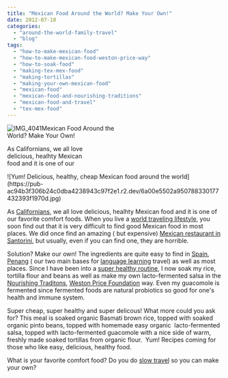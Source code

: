 ```yaml
---
title: "Mexican Food Around the World? Make Your Own!"
date: 2012-07-10
categories: 
  - "around-the-world-family-travel"
  - "blog"
tags: 
  - "how-to-make-mexican-food"
  - "how-to-make-mexican-food-weston-price-way"
  - "how-to-soak-food"
  - "making-tex-mex-food"
  - "making-tortillas"
  - "making-your-own-mexican-food"
  - "mexican-food"
  - "mexican-food-and-nourishing-traditions"
  - "mexican-food-and-travel"
  - "tex-mex-food"
---
```


![IMG_4041](https://pub-ac94b3f306b24c0dba4238943c97f2e1.r2.dev/6a00e5502a950788330176163d765e970c.jpg)Mexican Food Around the  
World? Make Your Own!  
  
As Californians, we all love  
delicious, healhty Mexican  
food and it is one of our

<!--more--> ![Yum! Delicious, healthy, cheap Mexican food around the world](https://pub-ac94b3f306b24c0dba4238943c97f2e1.r2.dev/6a00e5502a950788330177432393f1970d.jpg)

As [Californians](https://pub-ac94b3f306b24c0dba4238943c97f2e1.r2.dev/2006/08/home-and-hous-1.html "Californians"), we all love delicious, healhty Mexican food and it is one of our favorite comfort foods. When you live a [world traveling lifestyle,](https://pub-ac94b3f306b24c0dba4238943c97f2e1.r2.dev/2011/07/what-our-nomadic-travel-lifestyle-looks-like-family-fun.html "world traveling lifestyle ") you soon find out that it is very difficult to find good Mexican food in most places. We did once find an amazing ( but expensive) [Mexican restaurant in Santorini](https://pub-ac94b3f306b24c0dba4238943c97f2e1.r2.dev/2007/08/hello-goodbye-s.html "mexican restaurant in Santorini"), but usually, even if you can find one, they are horrible.  
  
Solution? Make our own! The ingredients are quite easy to find in [Spain](https://pub-ac94b3f306b24c0dba4238943c97f2e1.r2.dev/2009/11/whats-a-spain-winter-rental-like-extended-travel-digital-nomad-4hww-vacation-.html "how to winter in Spain"), [Penang](https://pub-ac94b3f306b24c0dba4238943c97f2e1.r2.dev/2011/01/tropical-winter-home-in-penang-malaysia-location-indenpendent-digital-nomad-long-term-travel-tips-.html "how to rent a condo in Penang") ( our two main bases for [language learning](https://pub-ac94b3f306b24c0dba4238943c97f2e1.r2.dev/2011/06/how-to-raise-a-bilingual-or-multi-lingual-child.html "language learning travel") travel) as well as most places. Since I have been into a [super healthy routine](https://pub-ac94b3f306b24c0dba4238943c97f2e1.r2.dev/2012/04/health-organic-raw-foods-and-travel.html "super healthy routine"), I now soak my rice, tortilla flour and beans as well as make my own lacto-fermented salsa in the [Nourishing Traditons](http://www.amazon.com/Nourishing-Traditions-Challenges-Politically-Dictocrats/dp/0967089735 "Nourishing traditions"), [Weston Price Foundation](http://www.westonaprice.org/ "weston price foundation") way. Even my guacomole is fermented since fermented foods are natural probiotics so good for one's health and immune system.  
  
Super cheap, super healthy and super delicous! What more could you ask for? This meal is soaked organic Basmati brown rice, topped with soaked organic pinto beans, topped with homemade easy organic  lacto-fermented salsa, topped with lacto-fermented guacomole with a nice side of warm, freshly made soaked tortillas from organic flour.  Yum! Recipes coming for those who like easy, delicious, healthy food.  
  
What is your favorite comfort food? Do you do [slow travel](https://pub-ac94b3f306b24c0dba4238943c97f2e1.r2.dev/2011/11/slow-travel.html "slow travel") so you can make your own?
